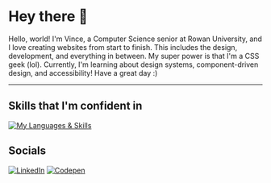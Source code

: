# Hey there 🙂

Hello, world! I'm Vince, a Computer Science senior at Rowan University, and I love creating websites from start to finish. This includes the design, development, and everything in between. My super power is that I'm a CSS geek (lol). Currently, I'm learning about design systems, component-driven design, and accessibility!
Have a great day :)

---

## Skills that I'm confident in

[![My Languages & Skills](https://skillicons.dev/icons?i=html,css,sass,js,figma,react&theme=dark)](https://skillicons.dev)

## Socials

[![LinkedIn](https://img.shields.io/badge/-linkedin-white?style=for-the-badge&logo=linkedin&logoColor=blue)](https://www.linkedin.com/in/vince1444/)
[![Codepen](https://img.shields.io/badge/codepen-white?&style=for-the-badge&logo=codepen&logoColor=black)](https://codepen.io/vince1444) 
